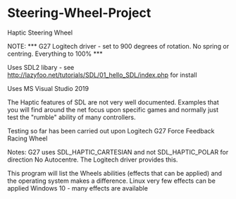 # Steering-Wheel-Project
Haptic Steering Wheel

NOTE: *** G27 Logitech driver - set to 900 degrees of rotation. No spring or centring. Everything to 100% ***

Uses SDL2 libary - see http://lazyfoo.net/tutorials/SDL/01_hello_SDL/index.php for install

Uses MS Visual Studio 2019

The Haptic features of SDL are not very well documented.
Examples that you will find around the net focus upon specific games and normally just
test the "rumble" ability of many controllers.

Testing so far has been carried out upon Logitech G27 Force Feedback Racing Wheel

Notes: 
G27 uses SDL_HAPTIC_CARTESIAN and not SDL_HAPTIC_POLAR for direction
No Autocentre. The Logitech driver provides this.

This program will list the Wheels abilities (effects that can be applied) and the operating system makes a difference.
Linux very few effects can be applied
Windows 10 - many effects are available
